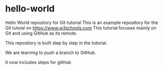 # hello-world
Hello World repository for Git tutorial
This is an example repository for the Git tutoial on https://www.w3schools.com
This tutorial focuses mainly on Git and using GitHub as its remote.

This repository is built step by step in the tutorial. 

We are learning to push a branch to GitHub.

It now includes steps for gitHub
